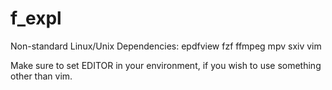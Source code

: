 # f_expl

Non-standard Linux/Unix Dependencies: epdfview fzf ffmpeg mpv sxiv vim

Make sure to set EDITOR in your environment, if you wish to use something other than vim.
